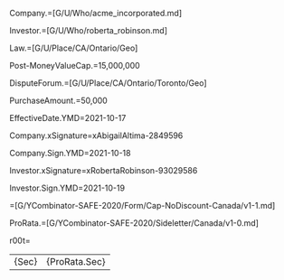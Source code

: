 Company.=[G/U/Who/acme_incorporated.md]

Investor.=[G/U/Who/roberta_robinson.md]

Law.=[G/U/Place/CA/Ontario/Geo]

Post-MoneyValueCap.$=$15,000,000

DisputeForum.=[G/U/Place/CA/Ontario/Toronto/Geo]

PurchaseAmount.$=$50,000

EffectiveDate.YMD=2021-10-17

Company.xSignature=xAbigailAltima-2849596

Company.Sign.YMD=2021-10-18

Investor.xSignature=xRobertaRobinson-93029586

Investor.Sign.YMD=2021-10-19

=[G/YCombinator-SAFE-2020/Form/Cap-NoDiscount-Canada/v1-1.md]

ProRata.=[G/YCombinator-SAFE-2020/Sideletter/Canada/v1-0.md]

r00t=<table><tr><td valign="top">{Sec}</td><td valign="top">{ProRata.Sec}</td></tr></table>
